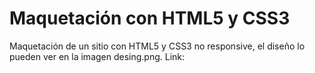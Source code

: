 # Maquetación con HTML5 y CSS3
Maquetación de un sitio con HTML5 y CSS3 no responsive, el diseño lo pueden ver en la imagen desing.png.
Link: 
